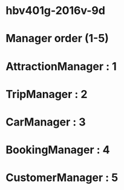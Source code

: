 # hbv401g-2016v-9d
# Manager order (1-5)
# AttractionManager : 1
# TripManager : 2
# CarManager : 3
# BookingManager : 4
# CustomerManager : 5

